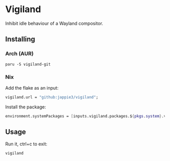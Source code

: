 # Vigiland

Inhibit idle behaviour of a Wayland compositor.

## Installing

### Arch (AUR)
```
paru -S vigiland-git
```

### Nix
Add the flake as an input:

```nix
vigiland.url = "github:jappie3/vigiland";
```

Install the package:

```nix
environment.systemPackages = [inputs.vigiland.packages.${pkgs.system}.vigiland];
```

## Usage

Run it, ctrl+c to exit:

```bash
vigiland
```
